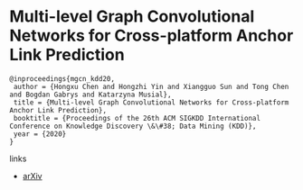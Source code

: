 # Multi-level Graph Convolutional Networks for Cross-platform Anchor Link Prediction

```
@inproceedings{mgcn_kdd20,
 author = {Hongxu Chen and Hongzhi Yin and Xiangguo Sun and Tong Chen and Bogdan Gabrys and Katarzyna Musial},
 title = {Multi-level Graph Convolutional Networks for Cross-platform Anchor Link Prediction},
 booktitle = {Proceedings of the 26th ACM SIGKDD International Conference on Knowledge Discovery \&\#38; Data Mining (KDD)},
 year = {2020}
}
```

links
- [arXiv](https://arxiv.org/abs/2006.01963)
